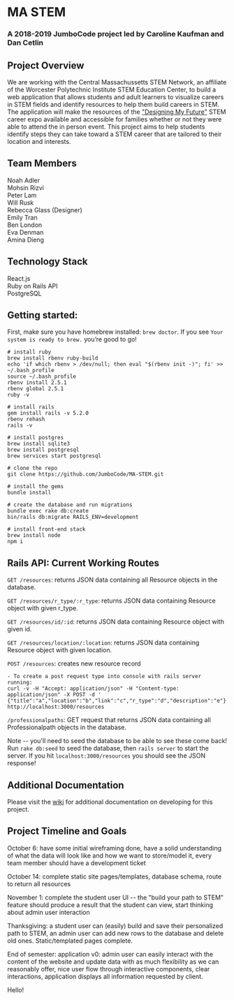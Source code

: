 # MA STEM
### A 2018-2019 JumboCode project led by Caroline Kaufman and Dan Cetlin

## Project Overview
We are working with the Central Massachussetts STEM Network, an affiliate of 
the Worcester Polytechnic Institute STEM Education Center, to build a web
application that allows students and adult learners to visualize careers in 
STEM fields and identify resources to help them build careers in STEM. The
application will make the resources of the ["Designing My Future"](https://www.wpi.edu/news/calendar/events/designing-my-future-stem-career-expo-families-and-students-worcester) STEM career expo available and accessible for families
whether or not they were able to attend the in person event. This project
aims to help students identify steps they can take toward a STEM career that
are tailored to their location and interests.

## Team Members
Noah Adler  
Mohsin Rizvi  
Peter Lam  
Will Rusk  
Rebecca Glass (Designer)  
Emily Tran  
Ben London  
Eva Denman  
Amina Dieng  

## Technology Stack
React.js  
Ruby on Rails API  
PostgreSQL  


## Getting started:

First, make sure you have homebrew installed: `brew doctor`. If you see `Your system is ready to brew.` you’re good to go!

```
# install ruby
brew install rbenv ruby-build
echo 'if which rbenv > /dev/null; then eval "$(rbenv init -)"; fi' >> ~/.bash_profile
source ~/.bash_profile
rbenv install 2.5.1
rbenv global 2.5.1
ruby -v

# install rails
gem install rails -v 5.2.0
rbenv rehash
rails -v

# install postgres
brew install sqlite3
brew install postgresql
brew services start postgresql
		
# clone the repo
git clone https://github.com/JumboCode/MA-STEM.git

# install the gems
bundle install

# create the database and run migrations
bundle exec rake db:create
bin/rails db:migrate RAILS_ENV=development

# install front-end stack
brew install node
npm i
```
## Rails API: Current Working Routes
`GET /resources`: returns JSON data containing all Resource objects in the database. 

`GET /resources/r_type/:r_type`: returns JSON data containing Resource object with given r_type.

`GET /resources/id/:id`: returns JSON data containing Resource object with given id.

`GET /resources/location/:location`: returns JSON data containing Resource object with given location.

`POST /resources`: creates new resource record

	- To create a post request type into console with rails server running:
	curl -v -H "Accept: application/json" -H "Content-type: application/json" -X POST -d ' {"title":"a","location":"b","link":"c","r_type":"d","description":"e"}'  http://localhost:3000/resources


`/professionalpaths`: GET request that returns JSON data containing all Professionalpath objects in the database.

Note -- you'll need to seed the database to be able to see these come back! Run `rake db:seed` to seed the database, then `rails server` to start the server. If you hit `localhost:3000/resources` you should see the JSON response!

## Additional Documentation
Please visit the [wiki](https://github.com/JumboCode/MA-STEM/wiki) for additional documentation on developing for this project.

## Project Timeline and Goals
October 6: have some initial wireframing done, have a solid understanding
of what the data will look like and how we want to store/model it, every team
member should have a development ticket  

October 14: complete static site pages/templates, database schema, route to
return all resources  

November 1: complete the student user UI -- the "build your path to STEM"
feature should produce a result that the student can view, start thinking
about admin user interaction  

Thanksgiving: a student user can (easily) build and save their personalized
path to STEM, an admin user can add new rows to the database and delete old 
ones. Static/templated pages complete.  

End of semester: application v0: admin user can easily interact with the content
of the website and update data with as much flexibility as we 
can reasonably offer, nice user flow through interactive components, clear
interactions, application displays all information requested by client.  


Hello!
